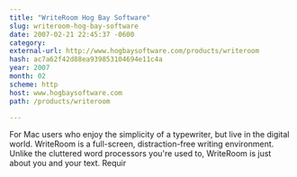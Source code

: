 ```yaml
---
title: "WriteRoom Hog Bay Software"
slug: writeroom-hog-bay-software
date: 2007-02-21 22:45:37 -0600
category: 
external-url: http://www.hogbaysoftware.com/products/writeroom
hash: ac7a62f42d88ea939853104694e11c4a
year: 2007
month: 02
scheme: http
host: www.hogbaysoftware.com
path: /products/writeroom

---
```


For Mac users who enjoy the simplicity of a typewriter, but live in the digital world. WriteRoom is a full-screen, distraction-free writing environment. Unlike the cluttered word processors you're used to, WriteRoom is just about you and your text. Requir
